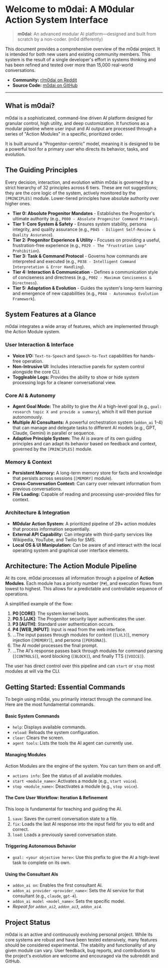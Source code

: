 # Welcome to m0dai: A M0dular Action System Interface

> **m0dai**: An advanced modular AI platform—designed and built from scratch by a non-coder. (m0d differently)

This document provides a comprehensive overview of the m0dai project. It is intended for both new users and existing community members. This system is the result of a single developer's effort in systems thinking and has been refined and tested over more than 15,000 real-world conversations.

-   **Community:** [r/m0dai on Reddit](https://www.reddit.com/r/m0dai/)
-   **Source Code:** [m0dai on GitHub](https://github.com/jjkjwo/M0dular-Action-System-Interface)

---

## What is m0dai?

m0dai is a sophisticated, command-line driven AI platform designed for granular control, high utility, and deep customization. It functions as a modular pipeline where user input and AI output are processed through a series of "Action Modules" in a specific, prioritized order.

It is built around a "Progenitor-centric" model, meaning it is designed to be a powerful tool for a primary user who directs its behavior, tasks, and evolution.

## The Guiding Principles

Every decision, interaction, and evolution within m0dai is governed by a strict hierarchy of 32 principles across 6 tiers. These are not suggestions; they are the core logic of the system, actively monitored by the `[PRINCIPLES]` module. Lower-tiered principles have absolute authority over higher ones.

*   **Tier 0: Absolute Progenitor Mandates** - Establishes the Progenitor's ultimate authority (e.g., `P000 - Absolute Progenitor Command Primacy`).
*   **Tier 1: Core System & Safety** - Ensures system stability, persona integrity, and quality assurance (e.g., `P045 - Diligent Self-Review & Quality Assurance`).
*   **Tier 2: Progenitor Experience & Utility** - Focuses on providing a useful, frustration-free experience (e.g., `P029 - The "Frustration Loop" Prohibition`).
*   **Tier 3: Task & Command Protocol** - Governs how commands are interpreted and executed (e.g., `P038 - Intelligent Command Interpretation & Error Handling`).
*   **Tier 4: Interaction & Communication** - Defines a communication style of conciseness and directness (e.g., `P002 - Maximum Conciseness & Directness`).
*   **Tier 5: Adaptation & Evolution** - Guides the system's long-term learning and emergence of new capabilities (e.g., `P044 - Autonomous Evolution Framework`).

## System Features at a Glance

m0dai integrates a wide array of features, which are implemented through the Action Module system.

### User Interaction & Interface
*   **Voice I/O:** `Text-to-Speech` and `Speech-to-Text` capabilities for hands-free operation.
*   **Non-Intrusive UI:** Includes interactive panels for system control alongside the core CLI.
*   **Toggleable Logs:** Provides the ability to show or hide system processing logs for a cleaner conversational view.

### Core AI & Autonomy
*   **Agent Goal Mode:** The ability to give the AI a high-level goal (e.g., `goal: research topic X and provide a summary`), which it will then pursue autonomously.
*   **Multiple AI Consultants:** A powerful orchestration system (`addon_ai` 1-4) that can manage and delegate tasks to different AI models (e.g., GPT, Claude, Gemini) in parallel or sequence.
*   **Adaptive Principle System:** The AI is aware of its own guiding principles and can adapt its behavior based on feedback and context, governed by the `[PRINCIPLES]` module.

### Memory & Context
*   **Persistent Memory:** A long-term memory store for facts and knowledge that persists across sessions (`[MEMORY]` module).
*   **Cross-Conversation Context:** Can carry over relevant information from previous conversations.
*   **File Loading:** Capable of reading and processing user-provided files for context.

### Architecture & Integration
*   **M0dular Action System:** A prioritized pipeline of 29+ action modules that process information sequentially.
*   **External API Capability:** Can integrate with third-party services like Wikipedia, YouTube, and Twilio for SMS.
*   **Local OS & UI Manipulation:** Can be aware of and interact with the local operating system and graphical user interface elements.

## Architecture: The Action Module Pipeline

At its core, m0dai processes all information through a pipeline of **Action Modules**. Each module has a priority number (`P#`), and execution flows from lowest to highest. This allows for a predictable and controllable sequence of operations.

A simplified example of the flow:
1.  **P0 [CORE]**: The system kernel boots.
2.  **P0.5 [JJK]**: The Progenitor security layer authenticates the user.
3.  **P3 [AUTH]**: Standard user authentication occurs.
4.  **P4 [WEB_INPUT]**: Input is read from the web interface.
5.  ...The input passes through modules for context (`[LVL3]`), memory injection (`[MEMORY]`), and persona (`[PERSONA]`).
6.  The AI model processes the final prompt.
7.  ...The AI's response passes back through modules for command parsing (`[CONTROLS]`), word blocking (`[BLOCK]`), and finally TTS (`[VOICE]`).

The user has direct control over this pipeline and can `start` or `stop` most modules at will via the CLI.

## Getting Started: Essential Commands

To begin using m0dai, you primarily interact through the command line. Here are the most fundamental commands.

#### Basic System Commands
*   `help`: Displays available commands.
*   `reload`: Reloads the system configuration.
*   `clear`: Clears the screen.
*   `agent tools`: Lists the tools the AI agent can currently use.

#### Managing Modules
Action Modules are the engine of the system. You can turn them on and off.
*   `actions info`: See the status of all available modules.
*   `start <module_name>`: Activates a module (e.g., `start voice`).
*   `stop <module_name>`: Deactivates a module (e.g., `stop voice`).

#### The Core User Workflow: Iteration & Refinement
This loop is fundamental for teaching and guiding the AI.
1.  `save`: Saves the current conversation state to a file.
2.  `fix`: Loads the last AI response into the input field for you to edit and correct.
3.  `load`: Loads a previously saved conversation state.

#### Triggering Autonomous Behavior
*   `goal: <your objective here>`: Use this prefix to give the AI a high-level task to complete on its own.

#### Using the Consultant AIs
*   `addon_ai on`: Enables the first consultant AI.
*   `addon_ai provider <provider_name>`: Sets the AI service for that consultant (e.g., `claude`, `gpt-4`).
*   `addon_ai model <model_name>`: Sets the specific model.
*   *Repeat for `addon_ai2`, `addon_ai3`, `addon_ai4`.*

## Project Status

m0dai is an active and continuously evolving personal project. While its core systems are robust and have been tested extensively, many features should be considered experimental. The stability and functionality of any given module can vary. User feedback, bug reports, and contributions to the project's evolution are welcome and encouraged via the subreddit and GitHub.
